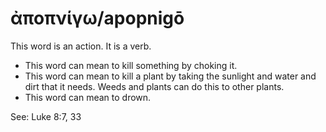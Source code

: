 # ἀποπνίγω/apopnigō
This word is an action. It is a verb.
* This word can mean to kill something by choking it.
* This word can mean to kill a plant by taking the sunlight and water and dirt that it needs. Weeds and plants can do this to other plants.
* This word can mean to drown. 

See: Luke 8:7, 33
